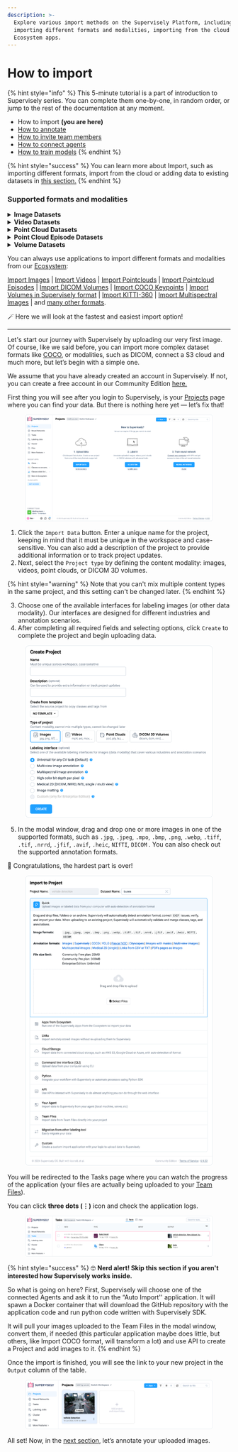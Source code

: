 ```yaml
---
description: >-
  Explore various import methods on the Supervisely Platform, including
  importing different formats and modalities, importing from the cloud or via
  Ecosystem apps.
---
```


# How to import

{% hint style="info" %}
This 5-minute tutorial is a part of introduction to Supervisely series. You can complete them one-by-one, in random order, or jump to the rest of the documentation at any moment.

* How to import **(you are here)**
* [How to annotate](How-to-annotate.md)
* [How to invite team members](Invite-member.md)
* [How to connect agents](connect-your-computer/)
* [How to train models](how-to-train-models.md)
{% endhint %}

{% hint style="success" %}
You can learn more about Import, such as importing different formats, import from the cloud or adding data to existing datasets in [this section.](broken-reference)
{% endhint %}

### Supported formats and modalities

<details>

<summary><strong>Image Datasets</strong></summary>

* Auto-detect annotations in [Supervisely](https://github.com/supervisely-ecosystem/import-wizard-docs/blob/master/converter\_docs/images/supervisely.md), [COCO](https://github.com/supervisely-ecosystem/import-wizard-docs/blob/master/converter\_docs/images/coco.md), [YOLO](https://github.com/supervisely-ecosystem/import-wizard-docs/blob/master/converter\_docs/images/yolo.md), [Pascal VOC](https://github.com/supervisely-ecosystem/import-wizard-docs/blob/master/converter\_docs/images/pascal.md), [Cityscapes](https://github.com/supervisely-ecosystem/import-wizard-docs/blob/master/converter\_docs/images/cityscapes.md), [Images with PNG masks formats](https://github.com/supervisely-ecosystem/import-wizard-docs/blob/master/converter\_docs/images/masks.md).&#x20;

<!---->

* Import images for [Multiview](https://github.com/supervisely-ecosystem/import-wizard-docs/blob/master/converter\_docs/images/multiview.md), [Multispectral](https://github.com/supervisely-ecosystem/import-wizard-docs/blob/master/converter\_docs/images/multispectral.md), [Medical 2D (single)](https://github.com/supervisely-ecosystem/import-wizard-docs/blob/master/converter\_docs/images/medical\_2d.md) labeling.&#x20;

<!---->

* Upload images as [links from CSV or TXT files](https://github.com/supervisely-ecosystem/import-wizard-docs/blob/master/converter\_docs/images/csv.md) or [convert PDF pages to images](https://github.com/supervisely-ecosystem/import-wizard-docs/blob/master/converter\_docs/images/pdf.md).

<!---->

* Images in any directory structure without annotations.

<!---->

* **Supported image formats:** `.jpg`, `.jpeg`, `jpe`, `.bmp`, `.png`, `.webp`, `.mpo`, `.tiff`, `.nrrd`, `.jfif`, `.avif`, `.heic`.

</details>

<details>

<summary><strong>Video Datasets</strong></summary>

* Auto-detect annotations in [Supervisely](https://github.com/supervisely-ecosystem/import-wizard-docs/blob/master/converter\_docs/videos/supervisely.md), DAVIS (coming soon), MOT (coming soon) formats.&#x20;

<!---->

* Videos in any directory structure without annotations.

<!---->

* **Supported video formats:** `.avi`, `.mov`, `.wmv`, `.webm`, `.3gp`, `.mp4`, `.flv`. ⚠️ All videos will be converted to `.mp4` format during import.

</details>

<details>

<summary><strong>Point Cloud Datasets</strong></summary>

* &#x20;Auto-detect annotations in [Supervisely](https://github.com/supervisely-ecosystem/import-wizard-docs/blob/master/converter\_docs/point\_cloud/supervisely.md) format.

<!---->

* &#x20;Point clouds in any directory structure without annotations in `PCD`, `LAS`, `LAZ`, `PLY` formats.

</details>

<details>

<summary><strong>Point Cloud Episode Datasets</strong></summary>

* Auto-detect annotations in [Supervisely](https://github.com/supervisely-ecosystem/import-wizard-docs/blob/master/converter\_docs/point\_cloud\_episodes/supervisely.md) format.&#x20;
* Point cloud episodes without annotations in `PCD` format.

</details>

<details>

<summary><strong>Volume Datasets</strong></summary>

* Auto-detect annotations in [Supervisely](https://github.com/supervisely-ecosystem/import-wizard-docs/blob/master/converter\_docs/volumes/supervisely.md) format.

<!---->

* Volumes in any directory structure without annotations in `DICOM`, `NRRD` formats.

</details>

You can always use applications to import different formats and modalities from our [Ecosystem](https://ecosystem.supervisely.com/):

[Import Images](https://ecosystem.supervisely.com/apps/import-images) | [Import Videos](https://ecosystem.supervisely.com/apps/import-videos-supervisely) | [Import Pointclouds](https://ecosystem.supervisely.com/apps/import-pointcloud-pcd) | [Import Pointcloud Episodes](https://ecosystem.supervisely.com/apps/import-pointcloud-episode) |  [Import DICOM Volumes](https://ecosystem.supervisely.com/apps/import-dicom-volumes) | [Import COCO Keypoints](https://ecosystem.supervisely.com/apps/import-coco-keypoints) | [Import Volumes in Supervisely format](https://ecosystem.supervisely.com/apps/import-volumes-with-anns) | [Import KITTI-360](https://ecosystem.supervisely.com/apps/import-kitti-360/supervisely\_app) | [Import Multispectral Images](https://ecosystem.supervisely.com/apps/import-multispectral-images) | and [many other formats](https://ecosystem.supervisely.com/import).

🪄 Here we will look at the fastest and easiest import option!

***

Let's start our journey with Supervisely by uploading our very first image. Of course, like we said before, you can import more complex dataset formats like [COCO](https://github.com/supervisely-ecosystem/import-wizard-docs/blob/master/converter\_docs/images/coco.md), or modalities, such as DICOM, connect a S3 cloud and much more, but let’s begin with a simple one.

We assume that you have already created an account in Supervisely. If not, you can create a free account in our Community Edition [here.](https://app.supervisely.com/signup)

First thing you will see after you login to Supervisely, is your [Projects](../data-organization/project/projects.md) page where you can find your data. But there is nothing here yet — let’s fix that!

<figure><img src="../.gitbook/assets/import-project.png" alt=""><figcaption></figcaption></figure>

1. Click the `Import Data` button. Enter a unique name for the project, keeping in mind that it must be unique in the workspace and case-sensitive. You can also add a description of the project to provide additional information or to track project updates.
2. Next, select the `Project type` by defining the content modality: images, videos, point clouds, or DICOM 3D volumes.&#x20;

{% hint style="warning" %}
Note that you can't mix multiple content types in the same project, and this setting can't be changed later.
{% endhint %}

3. Choose one of the available interfaces for labeling images (or other data modality). Our interfaces are designed for different industries and annotation scenarios.
4. After completing all required fields and selecting options, click `Create` to complete the project and begin uploading data.

<figure><img src="../.gitbook/assets/create-project-easy.png" alt=""><figcaption></figcaption></figure>

5. In the modal window, drag and drop one or more images in one of the supported formats, such as `.jpg`, `.jpeg`, `.mpo`, `.bmp`, `.png`, `.webp`, `.tiff`, `.tif`, `.nrrd`, `.jfif`, `.avif`, `.heic`, `NIfTI`, `DICOM` . You can also check out the supported annotation formats.&#x20;

🤗 Congratulations, the hardest part is over!

<figure><img src="../.gitbook/assets/drag-and-drop.png" alt=""><figcaption></figcaption></figure>

You will be redirected to the Tasks page where you can watch the progress of the application (your files are actually being uploaded to your [Team Files](https://docs.supervisely.com/data-organization/team-files)).&#x20;

You can click **three dots (⋮)** icon and check the application logs.

<figure><img src="../.gitbook/assets/tasks.png" alt=""><figcaption></figcaption></figure>

{% hint style="success" %}
🤓 **Nerd alert! Skip this section if you aren't interested how Supervisely works inside.**

So what is going on here? First, Supervisely will choose one of the connected Agents and ask it to run the “Auto Import'' application. It will spawn a Docker container that will download the GitHub repository with the application code and run python code written with Supervisely SDK.

It will pull your images uploaded to the Team Files in the modal window, convert them, if needed (this particular application maybe does little, but others, like Import COCO format, will transform a lot) and use API to create a Project and add images to it.
{% endhint %}

Once the import is finished, you will see the link to your new project in the `Output` column of the table.

<figure><img src="../.gitbook/assets/projects.png" alt=""><figcaption></figcaption></figure>

All set! Now, in the [next section](How-to-annotate.md), let’s annotate your uploaded images.
